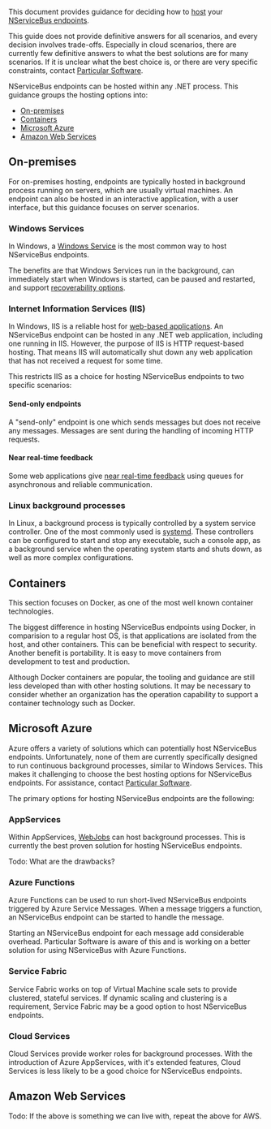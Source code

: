 This document provides guidance for deciding how to [host](/nservicebus/hosting) your [NServiceBus endpoints](/nservicebus/endpoints/).

This guide does not provide definitive answers for all scenarios, and every decision involves trade-offs. Especially in cloud scenarios, there are currently few definitive answers to what the best solutions are for many scenarios. If it is unclear what the best choice is, or there are very specific constraints, contact [Particular Software](https://particular.net/contactus).

NServiceBus endpoints can be hosted within any .NET process. This guidance groups the hosting options into:

 - [On-premises](#on-premises)
 - [Containers](#containers)
 - [Microsoft Azure](#microsoft-azure)
 - [Amazon Web Services](#amazon-web-services)

## On-premises

For on-premises hosting, endpoints are typically hosted in background process running on servers, which are usually virtual machines. An endpoint can also be hosted in an interactive application, with a user interface, but this guidance focuses on server scenarios.

### Windows Services

In Windows, a [Windows Service](https://docs.microsoft.com/en-us/dotnet/framework/windows-services/introduction-to-windows-service-applications) is the most common way to host NServiceBus endpoints.

The benefits are that Windows Services run in the background, can immediately start when Windows is started, can be paused and restarted, and support [recoverability options](/nservicebus/hosting/windows-service#installation-setting-the-restart-recovery-options-configuring-service-recovery-via-windows-service-properties).

### Internet Information Services (IIS)

In Windows, IIS is a reliable host for [web-based applications](/nservicebus/hosting/web-application). An NServiceBus endpoint can be hosted in any .NET web application, including one running in IIS. However, the purpose of IIS is HTTP request-based hosting. That means IIS will automatically shut down any web application that has not received a request for some time.

This restricts IIS as a choice for hosting NServiceBus endpoints to two specific scenarios:

#### Send-only endpoints

A "send-only" endpoint is one which sends messages but does not receive any messages. Messages are sent during the handling of incoming HTTP requests.

#### Near real-time feedback

Some web applications give [near real-time feedback](/samples/near-realtime-clients/) using queues for asynchronous and reliable communication.

### Linux background processes

In Linux, a background process is typically controlled by a system service controller. One of the most commonly used is [systemd](https://freedesktop.org/wiki/Software/systemd/). These controllers can be configured to start and stop any executable, such a console app, as a background service when the operating system starts and shuts down, as well as more complex configurations.

## Containers

This section focuses on Docker, as one of the most well known container technologies.

The biggest difference in hosting NServiceBus endpoints using Docker, in comparision to a regular host OS, is that applications are isolated from the host, and other containers. This can be beneficial with respect to security. Another benefit is portability. It is easy to move containers from development to test and production.

Although Docker containers are popular, the tooling and guidance are still less developed than with other hosting solutions. It may be necessary to consider whether an organization has the operation capability to support a container technology such as Docker.

## Microsoft Azure

Azure offers a variety of solutions which can potentially host NServiceBus endpoints. Unfortunately, none of them are currently specifically designed to run continuous background processes, similar to Windows Services. This makes it challenging to choose the best hosting options for NServiceBus endpoints. For assistance, contact [Particular Software](https://particular.net/contactus).

The primary options for hosting NServiceBus endpoints are the following:

### AppServices

Within AppServices, [WebJobs](https://docs.microsoft.com/en-us/azure/app-service/webjobs-create) can host background processes. This is currently the best proven solution for hosting NServiceBus endpoints.

Todo: What are the drawbacks?

### Azure Functions

Azure Functions can be used to run short-lived NServiceBus endpoints triggered by Azure Service Messages. When a message triggers a function, an NServiceBus endpoint can be started to handle the message.

Starting an NServiceBus endpoint for each message add considerable overhead. Particular Software is aware of this and is working on a better solution for using NServiceBus with Azure Functions.

### Service Fabric

Service Fabric works on top of Virtual Machine scale sets to provide clustered, stateful services. If dynamic scaling and clustering is a requirement, Service Fabric may be a good option to host NServiceBus endpoints.

### Cloud Services

Cloud Services provide worker roles for background processes. With the introduction of Azure AppServices, with it's extended features, Cloud Services is less likely to be a good choice for NServiceBus endpoints.

## Amazon Web Services

Todo: If the above is something we can live with, repeat the above for AWS.
